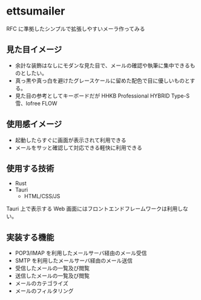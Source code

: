 # ettsumailer

RFC に準拠したシンプルで拡張しやすいメーラ作ってみる

## 見た目イメージ

- 余計な装飾はなしにモダンな見た目で、メールの確認や執筆に集中できるものとしたい。
- 真っ黒や真っ白を避けたグレースケールに留めた配色で目に優しいものとする。
- 見た目の参考としてキーボードだが HHKB Professional HYBRID Type-S 雪、lofree FLOW

## 使用感イメージ

- 起動したらすぐに画面が表示されて利用できる
- メールをサッと確認して対応できる軽快に利用できる

## 使用する技術

- Rust
- Tauri
  - HTML/CSS/JS

Tauri 上で表示する Web 画面にはフロントエンドフレームワークは利用しない。

## 実装する機能

- POP3/IMAP を利用したメールサーバ経由のメール受信
- SMTP を利用したメールサーバ経由のメール送信
- 受信したメールの一覧及び閲覧
- 送信したメールの一覧及び閲覧
- メールのカテゴライズ
- メールのフィルタリング
